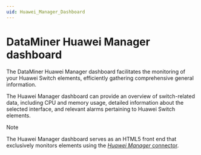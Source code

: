 ```yaml
---
uid: Huawei_Manager_Dashboard
---
```


# DataMiner Huawei Manager dashboard

The DataMiner Huawei Manager dashboard facilitates the monitoring of your Huawei Switch elements, efficiently gathering comprehensive general information.

The Huawei Manager dashboard can provide an overview of switch-related data, including CPU and memory usage, detailed information about the selected interface, and relevant alarms pertaining to Huawei Switch elements.

> [!NOTE]
> The Huawei Manager dashboard serves as an HTML5 front end that exclusively monitors elements using the [*Huawei Manager* connector](xref:Installing_Huawei_Manager_Dashboard#prerequisites).